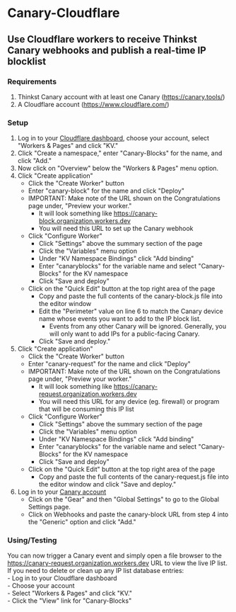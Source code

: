 # Canary-Cloudflare
## Use Cloudflare workers to receive Thinkst Canary webhooks and publish a real-time IP blocklist
### Requirements
1. Thinkst Canary account with at least one Canary (https://canary.tools/)  
2. A Cloudflare account (https://www.cloudflare.com/)  
### Setup
1. Log in to your [Cloudflare dashboard](https://dash.cloudflare.com), choose your account, select "Workers & Pages" and click "KV."  
2. Click "Create a namespace," enter "Canary-Blocks" for the name, and click "Add."  
3. Now click on "Overview" below the "Workers & Pages" menu option.  
4. Click "Create application"  
    - Click the "Create Worker" button  
    - Enter "canary-block" for the name and click "Deploy"  
    - IMPORTANT: Make note of the URL shown on the Congratulations page under, "Preview your worker."  
      - It will look something like https://canary-block.organization.workers.dev  
      - You will need this URL to set up the Canary webhook  
    - Click "Configure Worker"  
      - Click "Settings" above the summary section of the page  
      - Click the "Variables" menu option  
      - Under "KV Namespace Bindings" click "Add binding"  
      - Enter "canaryblocks" for the variable name and select "Canary-Blocks" for the KV namespace  
      - Click "Save and deploy"  
    - Click on the "Quick Edit" button at the top right area of the page  
      - Copy and paste the full contents of the canary-block.js file into the editor window  
      - Edit the "Perimeter" value on line 6 to match the Canary device name whose events you want to add to the IP block list.  
        - Events from any other Canary will be ignored.  Generally, you will only want to add IPs for a public-facing Canary.  
      - Click "Save and deploy."  
5. Click "Create application"  
    - Click the "Create Worker" button  
    - Enter "canary-request" for the name and click "Deploy"
    - IMPORTANT: Make note of the URL shown on the Congratulations page under, "Preview your worker."  
      - It will look something like https://canary-request.organization.workers.dev  
      - You will need this URL for any device (eg. firewall) or program that will be consuming this IP list  
    - Click "Configure Worker"  
      - Click "Settings" above the summary section of the page  
      - Click the "Variables" menu option  
      - Under "KV Namespace Bindings" click "Add binding"  
      - Enter "canaryblocks" for the variable name and select "Canary-Blocks" for the KV namespace  
      - Click "Save and deploy"  
   - Click on the "Quick Edit" button at the top right area of the page  
     - Copy and paste the full contents of the canary-request.js file into the editor window and click "Save and deploy."  
6. Log in to your [Canary account](https://canary.tools)  
    - Click on the "Gear" and then "Global Settings" to go to the Global Settings page.  
    - Click on Webhooks and paste the canary-block URL from step 4 into the "Generic" option and click "Add."  
### Using/Testing
You can now trigger a Canary event and simply open a file browser to the https://canary-request.organization.workers.dev URL to view the live IP list.  
If you need to delete or clean up any IP list database entries:  
    - Log in to your Cloudflare dashboard  
    - Choose your account  
    - Select "Workers & Pages" and click "KV."  
    - Click the "View" link for "Canary-Blocks"  
